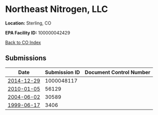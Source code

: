 # Northeast Nitrogen, LLC

**Location:** Sterling, CO

**EPA Facility ID:** 100000042429

[Back to CO Index](../../index.md)

## Submissions

| Date | Submission ID | Document Control Number |
|------|--------------|-------------------------|
| [2014-12-29](submissions/1000048117.md) | 1000048117 |  |
| [2010-01-05](submissions/56129.md) | 56129 |  |
| [2004-06-02](submissions/30589.md) | 30589 |  |
| [1999-06-17](submissions/3406.md) | 3406 |  |
